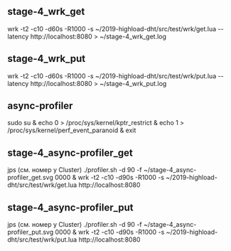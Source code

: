 ## stage-4_wrk_get
wrk -t2 -c10 -d60s -R1000 -s ~/2019-highload-dht/src/test/wrk/get.lua --latency http://localhost:8080 > ~/stage-4_wrk_get.log

## stage-4_wrk_put
wrk -t2 -c10 -d60s -R1000 -s ~/2019-highload-dht/src/test/wrk/put.lua --latency http://localhost:8080 > ~/stage-4_wrk_put.log



## async-profiler
sudo su &
echo 0 > /proc/sys/kernel/kptr_restrict &
echo 1 > /proc/sys/kernel/perf_event_paranoid &
exit


## stage-4_async-profiler_get
jps (см. номер у Cluster)
./profiler.sh -d 90 -f ~/stage-4_async-profiler_get.svg 0000 &
wrk -t2 -c10 -d90s -R1000 -s ~/2019-highload-dht/src/test/wrk/get.lua http://localhost:8080

## stage-4_async-profiler_put
jps (см. номер у Cluster)
./profiler.sh -d 90 -f ~/stage-4_async-profiler_put.svg 0000 &
wrk -t2 -c10 -d90s -R1000 -s ~/2019-highload-dht/src/test/wrk/put.lua http://localhost:8080
